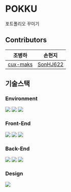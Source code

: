 # POKKU
포트폴리오 꾸미기

## Contributors
|조병하|손현지|
|:---:|:---:|
|[cux-maks](https://github.com/cux-maks)|[SonHJ622](https://github.com/SonHJ622)|

## 기술스택
### Environment
<img src="https://img.shields.io/badge/visual studio Code-007ACC?style=for-the-badge&logo=visualstudiocode&logoColor=white"> <img src="https://img.shields.io/badge/git-F05032?style=for-the-badge&logo=git&logoColor=white"> <img src="https://img.shields.io/badge/github-181717?style=for-the-badge&logo=github&logoColor=white">
### Front-End
<img src="https://img.shields.io/badge/html5-E34F26?style=for-the-badge&logo=html5&logoColor=white">  <img src="https://img.shields.io/badge/css-1572B6?style=for-the-badge&logo=css3&logoColor=white">  <img src="https://img.shields.io/badge/react-61DAFB?style=for-the-badge&logo=git&logoColor=white">
### Back-End
<img src="https://img.shields.io/badge/mariadb-4479A1?style=for-the-badge&logo=mariadb&logoColor=white"> <img src="https://img.shields.io/badge/node.js-339933?style=for-the-badge&logo=Node.js&logoColor=white"> <img src="https://img.shields.io/badge/express-000000?style=for-the-badge&logo=express&logoColor=white">
### Design
<img src="https://img.shields.io/badge/figma-F24E1E?style=for-the-badge&logo=figma&logoColor=white">